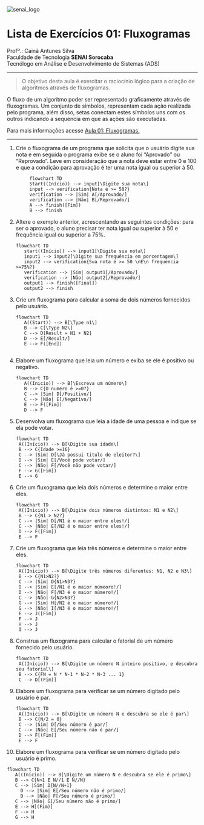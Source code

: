 ![senai_logo](https://transparencia.sp.senai.br/Content/img/logo-senai.png)

# Lista de Exercícios 01: Fluxogramas

Profº.: Cainã Antunes Silva  
Faculdade de Tecnologia **SENAI Sorocaba**  
Tecnólogo em Análise e Desenvolvimento de Sistemas (ADS)
___


> O objetivo desta aula é exercitar o raciocínio lógico para a criação de algoritmos através de fluxogramas.  

O fluxo de um algorítmo poder ser representado graficamente através de fluxogramas. Um conjunto de símbolos, representam cada ação realizada pelo programa, além disso, setas conectam estes símbolos uns com os outros indicando a sequencia em que as ações são executadas.

Para mais informações acesse [Aula 01: Fluxogramas.](https://www.notion.so/cainaantunes/Aula-01-Fluxogramas-188bde521b3b80de90f7dbd9407af71e)

***

1. Crie o fluxograma de um programa que solicita que o usuário digite sua nota e em seguida o programa exibe se o aluno foi “Aprovado” ou “Reprovado”. Leve em consideração que a nota deve estar entre 0 e 100 e que a condição para aprovação é ter uma nota igual ou superior à 50.
   
    ```mermaid
         flowchart TD
         Start((Início)) --> input[\Digite sua nota\]
         input --> verification{Nota é >= 50?}
         verification --> |Sim| A[/Aprovado/]
         verification --> |Não| B[/Reprovado/]
         A --> finish([Fim])
         B --> finish
    
    ```
   
2. Altere o exemplo anterior, acrescentando as seguintes condições: para ser o aprovado, o aluno precisar ter nota igual ou superior à 50 e frequência igual ou superior a 75%.
   
   ```mermaid
   flowchart TD
      start((Início)) --> input1[\Digite sua nota\]
      input1 --> input2[\Digite sua frequência em porcentagem\]
      input2 --> verification{Sua nota é >= 50 \nE\n frequencia >=75%?}
      verification --> |Sim| output1[/Aprovado/]
      verification --> |Não| output2[/Reprovado/]
      output1 --> finish([Final])
      output2 --> finish
   ```
   
3. Crie um fluxograma para calcular a soma de dois números fornecidos pelo usuário.
   
   ```mermaid
   flowchart TD
      A((Start)) --> B[\Type n1\]
      B --> C[\Type N2\]
      C --> D[Result = N1 + N2]
      D --> E[/Result/]
      E --> F([End])
      
   ```
   
4. Elabore um fluxograma que leia um número e exiba se ele é positivo ou negativo.
   
   ```mermaid
   flowchart TD
      A((Inicio)) --> B[\Escreva um número\]
      B --> C{O numero é >=0?}
      C --> |Sim| D[/Positivo/]
      C --> |Não| E[/Negativo/]
      E --> F([Fim])
      D --> F
   ```
   
5. Desenvolva um fluxograma que leia a idade de uma pessoa e indique se ela pode votar.
   
   ```mermaid
   flowchart TD
    A((Início)) --> B[\Digite sua idade\]
    B --> C{Idade >=16}
    C --> |Sim| D[\Já possui titulo de eleitor?\]
    D --> |Sim| E[/Você pode votar/]
    C --> |Não| F[/Você não pode votar/]
    F --> G([Fim])
    E --> G

   ```
   
6. Crie um fluxograma que leia dois números e determine o maior entre eles.
   
   ```mermaid
   flowchart TD
    A((Inicio)) --> B[\Digite dois números distintos: N1 e N2\]
    B --> C{N1 > N2?}
    C --> |Sim| D[/N1 é o maior entre eles!/]
    C --> |Não| E[/N2 é o maior entre eles!/]
    D --> F([Fim])
    E --> F
   ```
   
7. Crie um fluxograma que leia três números e determine o maior entre eles.
   
   ```mermaid
   flowchart TD
    A((Inicio)) --> B[\Digite três números diferentes: N1, N2 e N3\]
    B --> C{N1>N2?}
    C --> |Sim| D{N1>N3?}
    D --> |Sim| E[/N1 é o maior númeoro!/]
    D --> |Não| F[/N3 é o maior número!/]
    C --> |Não| G{N2>N3?}
    G --> |Sim| H[/N2 é o maior número!/]
    G --> |Não| I[/N3 é o maior número!/]
    E --> J([Fim])
    F --> J
    H --> J
    I --> J
   ```
   
8. Construa um fluxograma para calcular o fatorial de um número fornecido pelo usuário.
   
   ```mermaid
   flowchart TD
    A((Início)) --> B[\Digite um número N inteiro positivo, e descubra seu fatorial\]
    B --> C{FN = N * N-1 * N-2 * N-3 ... 1}
    C --> D[(Fim)]
   ```
   
9. Elabore um fluxograma para verificar se um número digitado pelo usuário é par.

   ```mermaid
   flowchart TD
    A((Inicio)) --> B[\Digite um número N e descubra se ele é par\]
    B --> C{N/2 = 0}
    C --> |Sim| D[/Seu número é par/]
    C --> |Não| E[/Seu número não é par/]
    D --> F[(Fim)]
    E --> F
   ```
   
10. Elabore um fluxograma para verificar se um número digitado pelo usuário é primo.
   
   ```mermaid
   flowchart TD
      A((Início)) --> B[\Digite um número N e descubra se ele é primo\]
      B --> C{N>1 E N//1 E N//N}
      C --> |Sim| D{N//N+1}
        D --> |Sim| E[/Seu número não é primo/]
        D --> |Não| F[/Seu número é primo/]
      C --> |Não| G[/Seu número não é primo/]
      E --> H[(Fim)]
      F --> H
      G --> H
   ```